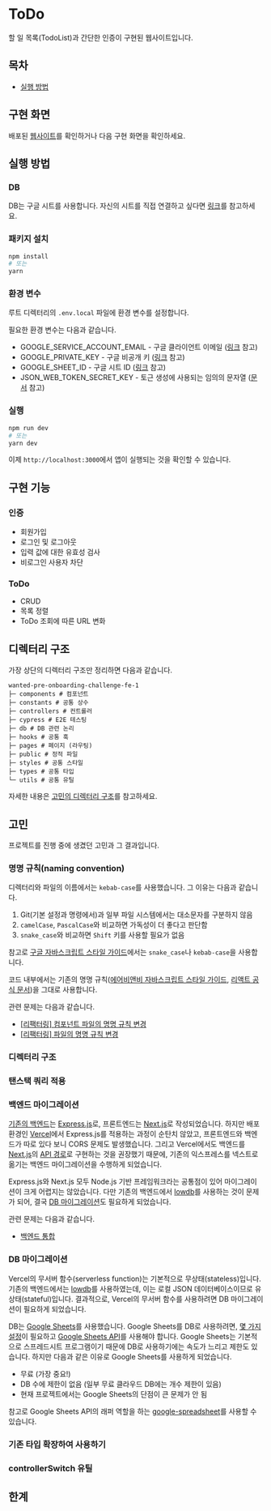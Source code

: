 # ToDo

할 일 목록(TodoList)과 간단한 인증이 구현된 웹사이트입니다.

## 목차

- [실행 방법](#실행-방법)

## 구현 화면

배포된 [웹사이트]()를 확인하거나 다음 구현 화면을 확인하세요.



## 실행 방법

### DB

DB는 구글 시트를 사용합니다. 자신의 시트를 직접 연결하고 싶다면 [링크](https://thenewstack.io/how-to-use-google-sheets-as-a-database-with-react-and-ssr/)를 참고하세요.

### 패키지 설치

```bash
npm install
# 또는
yarn
```

### 환경 변수

루트 디렉터리의 `.env.local` 파일에 환경 변수를 설정합니다.

필요한 환경 변수는 다음과 같습니다.

- GOOGLE_SERVICE_ACCOUNT_EMAIL - 구글 클라이언트 이메일 ([링크](https://thenewstack.io/how-to-use-google-sheets-as-a-database-with-react-and-ssr/) 참고)
- GOOGLE_PRIVATE_KEY - 구글 비공개 키 ([링크](https://thenewstack.io/how-to-use-google-sheets-as-a-database-with-react-and-ssr/) 참고)
- GOOGLE_SHEET_ID - 구글 시트 ID ([링크](https://thenewstack.io/how-to-use-google-sheets-as-a-database-with-react-and-ssr/) 참고)
- JSON_WEB_TOKEN_SECRET_KEY - 토근 생성에 사용되는 임의의 문자열 ([문서](https://github.com/auth0/node-jsonwebtoken#readme) 참고)

### 실행

```bash
npm run dev
# 또는
yarn dev
```

이제 `http://localhost:3000`에서 앱이 실행되는 것을 확인할 수 있습니다.

## 구현 기능

### 인증

- 회원가입
- 로그인 및 로그아웃
- 입력 값에 대한 유효성 검사
- 비로그인 사용자 차단

### ToDo

- CRUD
- 목록 정렬
- ToDo 조회에 따른 URL 변화

## 디렉터리 구조

가장 상단의 디렉터리 구조만 정리하면 다음과 같습니다.

```
wanted-pre-onboarding-challenge-fe-1
├─ components # 컴포넌트
├─ constants # 공통 상수
├─ controllers # 컨트롤러
├─ cypress # E2E 테스팅
├─ db # DB 관련 논리
├─ hooks # 공통 훅
├─ pages # 페이지 (라우팅)
├─ public # 정적 파일
├─ styles # 공통 스타일
├─ types # 공통 타입
└─ utils # 공통 유틸
```

자세한 내용은 [고민의 디렉터리 구조](#디렉터리-구조-2)를 참고하세요.

## 고민

프로젝트를 진행 중에 생겼던 고민과 그 결과입니다.

### 명명 규칙(naming convention)

디렉터리와 파일의 이름에서는 `kebab-case`를 사용했습니다. 그 이유는 다음과 같습니다.

1. Git(기본 설정과 명령에서)과 일부 파일 시스템에서는 대소문자를 구분하지 않음
2. `camelCase`, `PascalCase`와 비교하면 가독성이 더 좋다고 판단함
3. `snake_case`와 비교하면 `Shift` 키를 사용할 필요가 없음

참고로 [구글 자바스크립트 스타일 가이드](https://google.github.io/styleguide/jsguide.html#file-name)에서는 `snake_case`나 `kebab-case`을 사용합니다.

코드 내부에서는 기존의 명명 규칙([에어비앤비 자바스크립트 스타일 가이드](https://github.com/parksb/javascript-style-guide#%EB%AA%85%EB%AA%85%EA%B7%9C%EC%B9%99-naming-conventions), [리액트 공식 문서](https://ko.reactjs.org/docs/jsx-in-depth.html#user-defined-components-must-be-capitalized))을 그대로 사용합니다.

관련 문제는 다음과 같습니다.

- [[리팩터링] 컴포넌트 파일의 명명 규칙 변경](https://github.com/autroshot/wanted-pre-onboarding-challenge-fe-1/issues/21)
- [[리팩터링] 파일의 명명 규칙 변경](https://github.com/autroshot/wanted-pre-onboarding-challenge-fe-1/pull/24)

### 디렉터리 구조



### 탠스택 쿼리 적용



### 백엔드 마이그레이션

[기존의 백엔드](https://github.com/starkoora/wanted-pre-onboarding-challenge-fe-1-api)는 [Express.js](https://expressjs.com/)로, 프론트엔드는 [Next.js](https://nextjs.org/)로 작성되었습니다. 하지만 배포 환경인 [Vercel](https://vercel.com/)에서 Express.js를 적용하는 과정이 순탄치 않았고, 프론트엔드와 백엔드가 따로 있다 보니 CORS 문제도 발생했습니다. 그리고 Vercel에서도 백엔드를 [Next.js](https://nextjs.org/)의 [API 경로](https://nextjs.org/docs/api-routes/introduction)로 구현하는 것을 권장했기 때문에, 기존의 익스프레스를 넥스트로 옮기는 백엔드 마이그레이션을 수행하게 되었습니다.

Express.js와 Next.js 모두 Node.js 기반 프레임워크라는 공통점이 있어 마이그레이션이 크게 어렵지는 않았습니다. 다만 기존의 백엔드에서 [lowdb](https://github.com/typicode/lowdb)를 사용하는 것이 문제가 되어, 결국 [DB 마이그레이션](#DB-마이그레이션)도 필요하게 되었습니다.

관련 문제는 다음과 같습니다.

- [백엔드 통합](https://github.com/autroshot/wanted-pre-onboarding-challenge-fe-1/issues/25)

### DB 마이그레이션

Vercel의 무서버 함수(serverless function)는 기본적으로 무상태(stateless)입니다. 기존의 백엔드에서는 [lowdb](https://github.com/typicode/lowdb)를 사용하였는데, 이는 로컬 JSON 데이터베이스이므로 유상태(stateful)입니다. 결과적으로, Vercel의 무서버 함수를 사용하려면 DB 마이그레이션이 필요하게 되었습니다.

DB는 [Google Sheets](https://www.google.com/intl/ko_kr/sheets/about/)를 사용했습니다. Google Sheets를 DB로 사용하려면, [몇 가지 설정](https://thenewstack.io/how-to-use-google-sheets-as-a-database-with-react-and-ssr/)이 필요하고 [Google Sheets API](https://developers.google.com/sheets/api/reference/rest?hl=ko)를 사용해야 합니다. Google Sheets는 기본적으로 스프레드시트 프로그램이기 때문에 DB로 사용하기에는 속도가 느리고 제한도 있습니다. 하지만 다음과 같은 이유로 Google Sheets를 사용하게 되었습니다.

- 무료 (가장 중요!)
- DB 수에 제한이 없음 (일부 무료 클라우드 DB에는 개수 제한이 있음)
- 현재 프로젝트에서는 Google Sheets의 단점이 큰 문제가 안 됨

참고로 Google Sheets API의 래퍼 역할을 하는 [google-spreadsheet](https://github.com/theoephraim/node-google-spreadsheet)를 사용할 수 있습니다.

### 기존 타입 확장하여 사용하기



### controllerSwitch 유틸



## 한계

